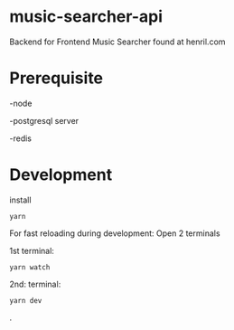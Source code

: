 # music-searcher-api

Backend for Frontend Music Searcher found at henril.com

# Prerequisite

-node

-postgresql server

-redis

# Development

install

```
yarn
```

For fast reloading during development: Open 2 terminals

1st terminal:

```
yarn watch
```

2nd: terminal:

```
yarn dev
```

.
